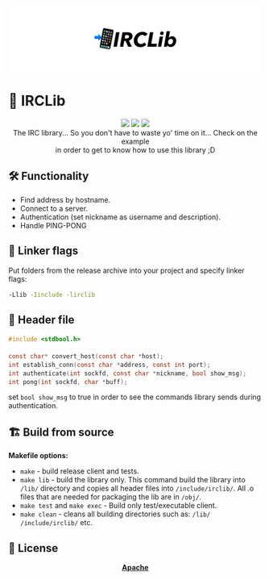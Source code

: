 ![banner](./banner.png)

# 📲 IRCLib
<div align="center">
  <img src="https://img.shields.io/badge/support%20project-contribute-green" />
  <img src="https://img.shields.io/badge/std-C99-blue" />
  <a href="https://choosealicense.com/licenses/apache-2.0/">
    <img src="https://img.shields.io/badge/license-Apache-orange" />
  </a>
</div>

<div align="center">
  The IRC library... So you don't have to waste yo' time on it...
  Check on the example <br />in order to get to know how to use this library ;D
</div>

## 🛠️ Functionality

* Find address by hostname.
* Connect to a server.
* Authentication (set nickname as username and description).
* Handle PING-PONG

## 🔗 Linker flags

Put folders from the release archive into your project and specify linker flags:

```bash
-Llib -Iinclude -lirclib
```

## 🔩 Header file

```C
#include <stdbool.h>

const char* convert_host(const char *host);
int establish_conn(const char *address, const int port);
int authenticate(int sockfd, const char *nickname, bool show_msg);
int pong(int sockfd, char *buff);
```

set `bool show_msg` to true in order to see the commands library sends during authentication.

## 🏗️ Build from source

**Makefile options:**
* `make` - build release client and tests.
* `make lib` - build the library only. This command build the library
into `/lib/` directory and copies all header files into `/include/irclib/`.
All .o files that are needed for packaging the lib are in `/obj/`.
* `make test` and `make exec` - Build only test/executable client.
* `make clean` - cleans all building directories such as: `/lib/`
`/include/irclib/` etc.

## 📝 License
<div align="center">
  <a href="https://choosealicense.com/licenses/apache-2.0/">
    <b>Apache</b>
  </a>
</div>
